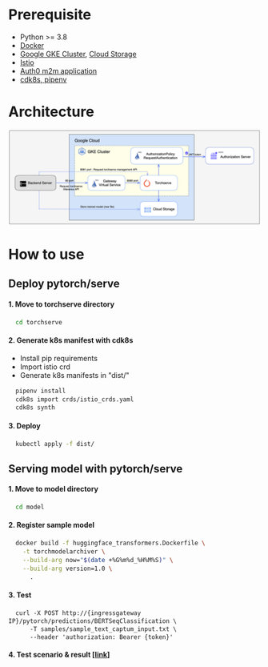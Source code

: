 # Prerequisite
- Python >= 3.8
- [Docker](https://docs.docker.com/get-docker/)
- [Google GKE Cluster](https://github.com/pytorch/serve/blob/master/kubernetes/README.md#-Torchserve-on-Kubernetes), [Cloud Storage](https://cloud.google.com/storage)
- [Istio](https://istio.io/latest/docs/setup/getting-started/)
- [Auth0 m2m application](https://auth0.com/)
- [cdk8s, pipenv](https://cdk8s.io/docs/latest/getting-started/)

# Architecture
![here](./image/architecture.png)

# How to use
## Deploy pytorch/serve 
#### 1. Move to torchserve directory
  ```bash
    cd torchserve
  ```

#### 2. Generate k8s manifest with cdk8s
  - Install pip requirements
  - Import istio crd
  - Generate k8s manifests in "dist/"
  ```bash
    pipenv install 
    cdk8s import crds/istio_crds.yaml
    cdk8s synth
  ```

#### 3. Deploy
  ```bash
    kubectl apply -f dist/
  ```

## Serving model with pytorch/serve 
#### 1. Move to model directory
  ```bash
    cd model
  ```

#### 2. Register sample model
  ```bash
    docker build -f huggingface_transformers.Dockerfile \
      -t torchmodelarchiver \
      --build-arg now="$(date +%G%m%d_%H%M%S)" \
      --build-arg version=1.0 \
    	.
  ```

#### 3. Test
  ```
    curl -X POST http://{ingressgateway IP}/pytorch/predictions/BERTSeqClassification \
    	-T samples/sample_text_captum_input.txt \
    	--header 'authorization: Bearer {token}'
  ``` 

#### 4. Test scenario & result [[link](https://www.notion.so/chloenoh/torchserve-app-cee738e75961435088fb0947d91aec80)]
